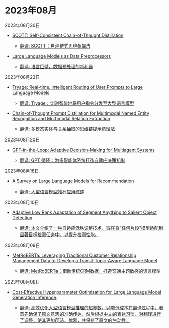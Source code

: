 # 2023年08月

2023年08月30日

- [SCOTT: Self-Consistent Chain-of-Thought Distillation](2023年08月30日/SCOTT_Self-Consistent_Chain-of-Thought_Distillation.md)

    - [翻译: SCOTT：自洽链式思维蒸馏法](2023年08月30日/SCOTT_Self-Consistent_Chain-of-Thought_Distillation.md)

- [Large Language Models as Data Preprocessors](2023年08月30日/Large_Language_Models_as_Data_Preprocessors.md)

    - [翻译: 语言巨擘，数据预处理的新利器](2023年08月30日/Large_Language_Models_as_Data_Preprocessors.md)

2023年08月23日

- [Tryage: Real-time, intelligent Routing of User Prompts to Large Language Models](2023年08月23日/Tryage_Real-time,_intelligent_Routing_of_User_Prompts_to_Large_Language_Models.md)

    - [翻译: Tryage：实时智能地将用户指令分发至大型语言模型](2023年08月23日/Tryage_Real-time,_intelligent_Routing_of_User_Prompts_to_Large_Language_Models.md)

- [Chain-of-Thought Prompt Distillation for Multimodal Named Entity Recognition and Multimodal Relation Extraction](2023年08月23日/Chain-of-Thought_Prompt_Distillation_for_Multimodal_Named_Entity_Recognition_and_Multimodal_Relation_Extraction.md)

    - [翻译: 多模态实体与关系抽取的思维链提示蒸馏法](2023年08月23日/Chain-of-Thought_Prompt_Distillation_for_Multimodal_Named_Entity_Recognition_and_Multimodal_Relation_Extraction.md)

2023年08月20日

- [GPT-in-the-Loop: Adaptive Decision-Making for Multiagent Systems](2023年08月20日/GPT-in-the-Loop_Adaptive_Decision-Making_for_Multiagent_Systems.md)

    - [翻译: GPT 循环：为多智能体系统打造自适应决策机制](2023年08月20日/GPT-in-the-Loop_Adaptive_Decision-Making_for_Multiagent_Systems.md)

2023年08月18日

- [A Survey on Large Language Models for Recommendation](2023年08月18日/A_Survey_on_Large_Language_Models_for_Recommendation.md)

    - [翻译: 大型语言模型推荐应用综述](2023年08月18日/A_Survey_on_Large_Language_Models_for_Recommendation.md)

2023年08月10日

- [Adaptive Low Rank Adaptation of Segment Anything to Salient Object Detection](2023年08月10日/Adaptive_Low_Rank_Adaptation_of_Segment_Anything_to_Salient_Object_Detection.md)

    - [翻译: 本文介绍了一种自适应低秩调整技术，旨在将“任何片段”模型适配到显著目标检测任务中，以提升检测性能。](2023年08月10日/Adaptive_Low_Rank_Adaptation_of_Segment_Anything_to_Salient_Object_Detection.md)

2023年08月09日

- [MetRoBERTa: Leveraging Traditional Customer Relationship Management Data to Develop a Transit-Topic-Aware Language Model](2023年08月09日/MetRoBERTa_Leveraging_Traditional_Customer_Relationship_Management_Data_to_Develop_a_Transit-Topic-Aware_Language_Model.md)

    - [翻译: MetRoBERTa：借助传统CRM数据，打造交通主题敏感的语言模型](2023年08月09日/MetRoBERTa_Leveraging_Traditional_Customer_Relationship_Management_Data_to_Develop_a_Transit-Topic-Aware_Language_Model.md)

2023年08月08日

- [Cost-Effective Hyperparameter Optimization for Large Language Model Generation Inference](2023年08月08日/Cost-Effective_Hyperparameter_Optimization_for_Large_Language_Model_Generation_Inference.md)

    - [翻译: 高效优化大型语言模型推理的超参数，以降低成本在翻译过程中，我首先确保了原文意思的准确传达，然后根据中文的表达习惯，对翻译进行了调整，使其更加简洁、优雅，并保持了原文的生动性。](2023年08月08日/Cost-Effective_Hyperparameter_Optimization_for_Large_Language_Model_Generation_Inference.md)